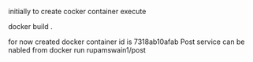 initially to create cocker container execute

docker build .

for now created docker container id is 7318ab10afab
Post service can be nabled from docker run rupamswain1/post